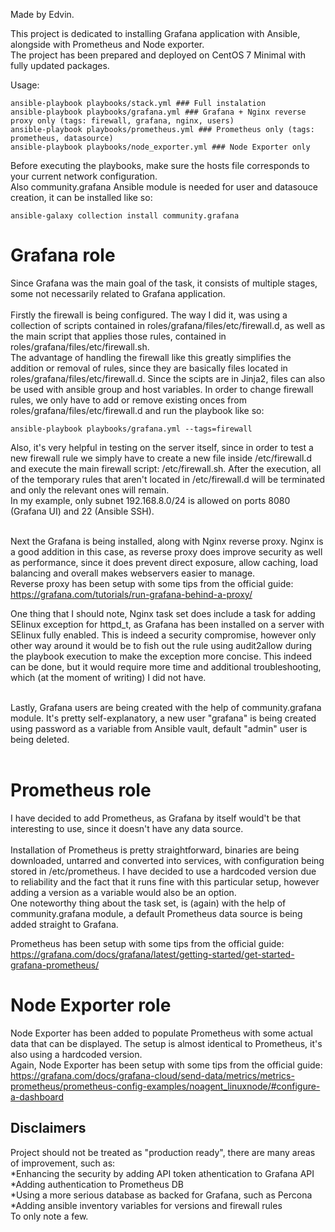 Made by Edvin.

This project is dedicated to installing Grafana application with Ansible, alongside with Prometheus and Node exporter. <br />
The project has been prepared and deployed on CentOS 7 Minimal with fully updated packages.

Usage:  <br />
```
ansible-playbook playbooks/stack.yml ### Full instalation
ansible-playbook playbooks/grafana.yml ### Grafana + Nginx reverse proxy only (tags: firewall, grafana, nginx, users)
ansible-playbook playbooks/prometheus.yml ### Prometheus only (tags: prometheus, datasource)
ansible-playbook playbooks/node_exporter.yml ### Node Exporter only
```
Before executing the playbooks, make sure the hosts file corresponds to your current network configuration. <br />
Also community.grafana Ansible module is needed for user and datasouce creation, it can be installed like so:
```
ansible-galaxy collection install community.grafana
```
# Grafana role

Since Grafana was the main goal of the task, it consists of multiple stages, some not necessarily related to Grafana application. <br /> <br />
Firstly the firewall is being configured. The way I did it, was using a collection of scripts contained in roles/grafana/files/etc/firewall.d, as well as the main script that applies those rules, contained in roles/grafana/files/etc/firewall.sh. <br />
The advantage of handling the firewall like this greatly simplifies the addition or removal of rules, since they are basically files located in roles/grafana/files/etc/firewall.d. Since the scipts are in Jinja2, files can also be used with ansible group and host variables. In order to change firewall rules, we only have to add or remove existing onces from roles/grafana/files/etc/firewall.d and run the playbook like so:
```
ansible-playbook playbooks/grafana.yml --tags=firewall
```
Also, it's very helpful in testing on the server itself, since in order to test a new firewall rule we simply have to create a new file inside /etc/firewall.d and execute the main firewall script: /etc/firewall.sh. After the execution, all of the temporary rules that aren't located in /etc/firewall.d will be terminated and only the relevant ones will remain. <br />
In my example, only subnet  192.168.8.0/24 is allowed on ports 8080 (Grafana UI) and 22 (Ansible SSH).<br /><br />

Next the Grafana is being installed, along with Nginx reverse proxy. Nginx is a good addition in this case, as reverse proxy does improve security as well as performance, since it does prevent direct exposure, allow caching, load balancing and overall makes webservers easier to manage.<br />
Reverse proxy has been setup with some tips from the official guide: https://grafana.com/tutorials/run-grafana-behind-a-proxy/<br />

One thing that I should note, Nginx task set does include a task for adding SElinux exception for httpd_t, as Grafana has been installed on a server with SElinux fully enabled. This is indeed a security compromise, however only other way around it would be to fish out the rule using audit2allow during the playbook execution to make the exception more concise. This indeed can be done, but it would require more time and additional troubleshooting, which (at the moment of writing) I did not have. <br /> <br />

Lastly, Grafana users are being created with the help of community.grafana module. It's pretty self-explanatory, a new user "grafana" is being created using password as a variable from Ansible vault, default "admin" user is being deleted.<br /><br />

# Prometheus role
I have decided to add Prometheus, as Grafana by itself would't be that interesting to use, since it doesn't have any data source. <br /><br />
Installation of Prometheus is pretty straightforward, binaries are being downloaded, untarred and converted into services, with configuration being stored in /etc/prometheus. I have decided to use a hardcoded version due to reliability and the fact that it runs fine with this particular setup, however adding a version as a variable would also be an option.<br />
One noteworthy thing about the task set, is (again) with the help of community.grafana module, a default Prometheus data source is being added straight to Grafana.<br />

Prometheus has been setup with some tips from the official guide: https://grafana.com/docs/grafana/latest/getting-started/get-started-grafana-prometheus/

# Node Exporter role
Node Exporter has been added to populate Prometheus with some actual data that can be displayed. The setup is almost identical to Prometheus, it's also using a hardcoded version.<br />
Again, Node Exporter has been setup with some tips from the official guide: https://grafana.com/docs/grafana-cloud/send-data/metrics/metrics-prometheus/prometheus-config-examples/noagent_linuxnode/#configure-a-dashboard

## Disclaimers
Project should not be treated as "production ready", there are many areas of improvement, such as:<br />
*Enhancing the security by adding API token athentication to Grafana API<br />
*Adding authentication to Prometheus DB<br />
*Using a more serious database as backed for Grafana, such as Percona<br />
*Adding ansible inventory variables for versions and firewall rules<br />
To only note a few.

